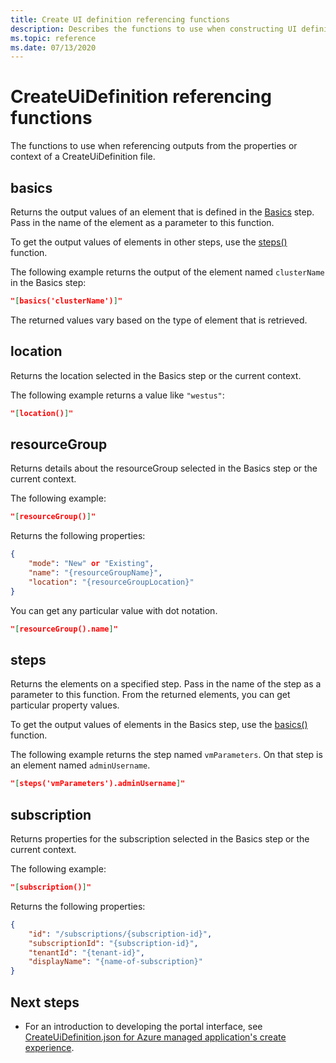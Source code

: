 ```yaml
---
title: Create UI definition referencing functions
description: Describes the functions to use when constructing UI definitions for Azure portal that reference other objects.
ms.topic: reference
ms.date: 07/13/2020
---
```


# CreateUiDefinition referencing functions

The functions to use when referencing outputs from the properties or context of a CreateUiDefinition file.

## basics

Returns the output values of an element that is defined in the [Basics](create-uidefinition-overview.md#basics) step. Pass in the name of the element as a parameter to this function.

To get the output values of elements in other steps, use the [steps()](#steps) function.

The following example returns the output of the element named `clusterName` in the Basics step:

```json
"[basics('clusterName')]"
```

The returned values vary based on the type of element that is retrieved.

## location

Returns the location selected in the Basics step or the current context.

The following example returns a value like `"westus"`:

```json
"[location()]"
```

## resourceGroup

Returns details about the resourceGroup selected in the Basics step or the current context.

The following example:

```json
"[resourceGroup()]"
```

Returns the following properties:

```json
{
    "mode": "New" or "Existing",
    "name": "{resourceGroupName}",
    "location": "{resourceGroupLocation}"
}
```

You can get any particular value with dot notation.

```json
"[resourceGroup().name]"
```

## steps

Returns the elements on a specified step. Pass in the name of the step as a parameter to this function. From the returned elements, you can get particular property values.

To get the output values of elements in the Basics step, use the [basics()](#basics) function.

The following example returns the step named `vmParameters`. On that step is an element named `adminUsername`.

```json
"[steps('vmParameters').adminUsername]"
```

## subscription

Returns properties for the subscription selected in the Basics step or the current context.

The following example:

```json
"[subscription()]"
```

Returns the following properties:

```json
{
    "id": "/subscriptions/{subscription-id}",
    "subscriptionId": "{subscription-id}",
    "tenantId": "{tenant-id}",
    "displayName": "{name-of-subscription}"
}
```

## Next steps

* For an introduction to developing the portal interface, see [CreateUiDefinition.json for Azure managed application's create experience](create-uidefinition-overview.md).
